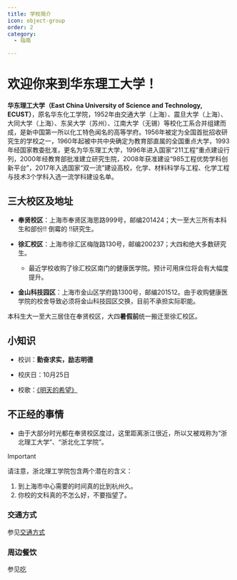 ```yaml
---
title: 学校简介
icon: object-group
order: 2
category:
  - 指南

---
```


# 欢迎你来到华东理工大学！

**华东理工大学（East China University of Science and Technology, ECUST）**，原名华东化工学院，1952年由交通大学（上海）、震旦大学（上海）、大同大学（上海）、东吴大学（苏州）、江南大学（无锡）等校化工系合并组建而成，是新中国第一所以化工特色闻名的高等学府。1956年被定为全国首批招收研究生的学校之一，1960年起被中共中央确定为教育部直属的全国重点大学，1993年经国家教委批准，更名为华东理工大学，1996年进入国家“211工程”重点建设行列，2000年经教育部批准建立研究生院，2008年获准建设“985工程优势学科创新平台”，2017年入选国家“双一流”建设高校，化学、材料科学与工程、化学工程与技术3个学科入选一流学科建设名单。

## 三大校区及地址

- **奉贤校区**：上海市奉贤区海思路999号，邮编201424；大一至大三所有本科生和部份!! 倒霉的 !!研究生。

- **徐汇校区**：上海市徐汇区梅陇路130号，邮编200237；大四和绝大多数研究生。

  - 最近学校收购了徐汇校区南门的健康医学院。预计可用床位将会有大幅度提升。

- **金山科技园区**：上海市金山区学府路1300号，邮编201512。由于收购健康医学院的校舍导致必须将金山科技园区交换，目前不承担实际职能。

本科生大一至大三居住在奉贤校区，大四**暑假前**统一搬迁至徐汇校区。

## 小知识

- 校训：**勤奋求实，励志明德**

- 校庆日：10月25日

- 校歌：[《明天的希望》](https://music.163.com/#/song?id=481535564)

## 不正经的事情

- 由于大部分时光都在奉贤校区度过，这里距离浙江很近，所以又被戏称为“浙北理工大学”、“浙北化工学院”。

> [!important]
> 请注意，浙北理工学院包含两个潜在的含义：
> 1. 到上海市中心需要的时间真的比到杭州久。
> 2. 你校的文科真的不怎么好，不要指望了。

### 交通方式

参见[交通方式](./transport)

### 周边餐饮

参见[吃](./dine)

